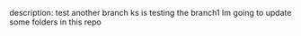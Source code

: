 description:
test another branch
ks is testing the branch1
Im going to update some folders in this repo
